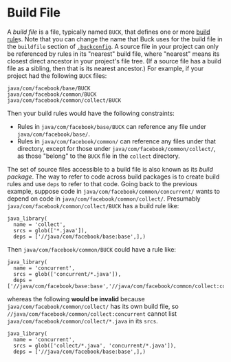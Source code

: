 # Build File

A _build file_ is a file, typically named `BUCK`, that defines one or more
[build rule](https://buck.build/concept/build_rule.html)s. Note that you can
change the name that Buck uses for the build file in the `buildfile` section of
[`.buckconfig`](https://buck.build/files-and-dirs/buckconfig.html). A source
file in your project can only be referenced by rules in its "nearest" build
file, where "nearest" means its closest direct ancestor in your project's file
tree. (If a source file has a build file as a sibling, then that is its nearest
ancestor.) For example, if your project had the following `BUCK` files:

```
java/com/facebook/base/BUCK
java/com/facebook/common/BUCK
java/com/facebook/common/collect/BUCK
```

Then your build rules would have the following constraints:

- Rules in `java/com/facebook/base/BUCK` can reference any file under
  `java/com/facebook/base/`.
- Rules in `java/com/facebook/common/` can reference any files under that
  directory, except for those under `java/com/facebook/common/collect/`, as
  those "belong" to the `BUCK` file in the `collect` directory.

The set of source files accessible to a build file is also known as its _build
package_. The way to refer to code across build packages is to create build
rules and use `deps` to refer to that code. Going back to the previous example,
suppose code in `java/com/facebook/common/concurrent/` wants to depend on code
in `java/com/facebook/common/collect/`. Presumably
`java/com/facebook/common/collect/BUCK` has a build rule like:

```
java_library(
  name = 'collect',
  srcs = glob(['*.java']),
  deps = ['//java/com/facebook/base:base',],)
```

Then `java/com/facebook/common/BUCK` could have a rule like:

```
java_library(
  name = 'concurrent',
  srcs = glob(['concurrent/*.java']),
  deps = ['//java/com/facebook/base:base','//java/com/facebook/common/collect:collect',],)
```

whereas the following **would be invalid** because
`java/com/facebook/common/collect/` has its own build file, so
`//java/com/facebook/common/collect:concurrent` cannot list
`java/com/facebook/common/collect/*.java` in its `srcs`.

```
java_library(
  name = 'concurrent',
  srcs = glob(['collect/*.java', 'concurrent/*.java']),
  deps = ['//java/com/facebook/base:base',],)
```
